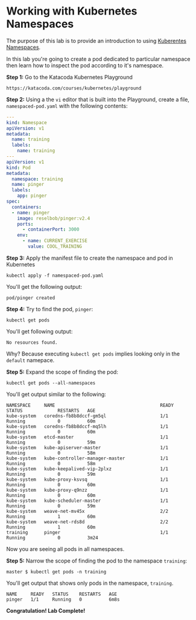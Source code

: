 # Working with Kubernetes Namespaces

The purpose of this lab is to provide an introduction to using [Kuberentes Namespaces](https://kubernetes.io/docs/concepts/overview/working-with-objects/namespaces/).

In this lab you're going to create a pod dedicated to particular namespace then learn how to inspect the pod according to it's namespace.

**Step 1:** Go to the Katacoda Kubernetes Playground

`https://katacoda.com/courses/kubernetes/playground`

**Step 2:** Using a the `vi` editor that is built into the Playground, create a file, `namespaced-pod.yaml` with the following contents:

```yaml
---
kind: Namespace
apiVersion: v1
metadata:
  name: training
  labels:
    name: training
---
apiVersion: v1
kind: Pod
metadata:
  namespace: training
  name: pinger
  labels:
    app: pinger
spec:
  containers:
  - name: pinger
    image: reselbob/pinger:v2.4
    ports:
      - containerPort: 3000
    env:
      - name: CURRENT_EXERCISE
        value: COOL_TRAINING
```

**Step 3:** Apply the manifest file to create the namespace and pod in Kubernetes

`kubectl apply -f namespaced-pod.yaml`

You'll get the following output:

`pod/pinger created`

**Step 4:** Try to find the pod, `pinger`:

`kubectl get pods`

You'll get following output:

`No resources found.`

Why? Because executing `kubectl get pods` implies looking only in the `default` namepace.

**Step 5:** Expand the scope of finding the pod:

`kubectl get pods --all-namespaces`

You'll get output similar to the following:

```text
NAMESPACE     NAME                                       READY   STATUS             RESTARTS   AGE
kube-system   coredns-fb8b8dccf-gm5ql                    1/1     Running            0          60m
kube-system   coredns-fb8b8dccf-mq5lh                    1/1     Running            0          60m
kube-system   etcd-master                                1/1     Running            0          59m
kube-system   kube-apiserver-master                      1/1     Running            0          58m
kube-system   kube-controller-manager-master             1/1     Running            0          58m
kube-system   kube-keepalived-vip-2plxz                  1/1     Running            0          59m
kube-system   kube-proxy-ksvsq                           1/1     Running            0          60m
kube-system   kube-proxy-q9nzz                           1/1     Running            0          60m
kube-system   kube-scheduler-master                      1/1     Running            0          59m
kube-system   weave-net-mv45x                            2/2     Running            1          60m
kube-system   weave-net-rds8d                            2/2     Running            1          60m
training      pinger                                     1/1     Running            0          3m24
```
Now you are seeing all pods in all namespaces.

**Step 5:** Narrow the scope of finding the pod to the namespace `training`:

`master $ kubectl get pods -n training`

You'll get output that shows only pods in the namespace, `training`.

```
NAME     READY   STATUS    RESTARTS   AGE
pinger   1/1     Running   0          6m8s
```

**Congratulation! Lab Complete!**


